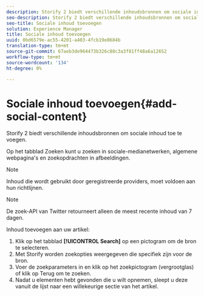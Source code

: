 ```yaml
---
description: Storify 2 biedt verschillende inhoudsbronnen om sociale inhoud toe te voegen.
seo-description: Storify 2 biedt verschillende inhoudsbronnen om sociale inhoud toe te voegen.
seo-title: Sociale inhoud toevoegen
solution: Experience Manager
title: Sociale inhoud toevoegen
uuid: 0bd6579e-ac55-4201-a403-4fcb19e8684b
translation-type: tm+mt
source-git-commit: 67aeb3de964473b326c88c3a3f81ff48a6a12652
workflow-type: tm+mt
source-wordcount: '134'
ht-degree: 0%

---
```



# Sociale inhoud toevoegen{#add-social-content}

Storify 2 biedt verschillende inhoudsbronnen om sociale inhoud toe te voegen.

Op het tabblad Zoeken kunt u zoeken in sociale-medianetwerken, algemene webpagina&#39;s en zoekopdrachten in afbeeldingen.

>[!NOTE]
>
>Inhoud die wordt gebruikt door geregistreerde providers, moet voldoen aan hun richtlijnen.

>[!NOTE]
>
>De zoek-API van Twitter retourneert alleen de meest recente inhoud van 7 dagen.

Inhoud toevoegen aan uw artikel:

1. Klik op het tabblad **[!UICONTROL Search]** op een pictogram om de bron te selecteren.
1. Met Storify worden zoekopties weergegeven die specifiek zijn voor de bron.
1. Voer de zoekparameters in en klik op het zoekpictogram (vergrootglas) of klik op Terug om te zoeken.
1. Nadat u elementen hebt gevonden die u wilt opnemen, sleept u deze vanuit de lijst naar een willekeurige sectie van het artikel.
